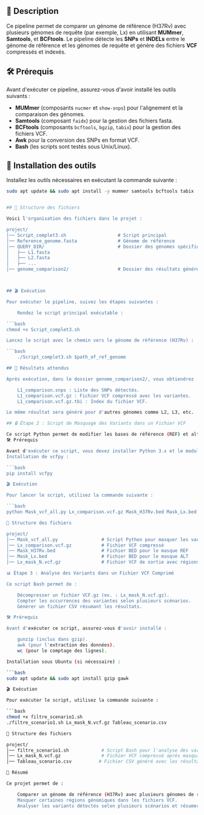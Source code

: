 

## 📌 Description

Ce pipeline permet de comparer un génome de référence (H37Rv) avec plusieurs génomes de requête (par exemple, Lx) en utilisant **MUMmer**, **Samtools**, et **BCFtools**. Le pipeline détecte les **SNPs** et **INDELs** entre le génome de référence et les génomes de requête et génère des fichiers **VCF** compressés et indexés.

## 🛠️ Prérequis

Avant d'exécuter ce pipeline, assurez-vous d'avoir installé les outils suivants :

- **MUMmer** (composants `nucmer` et `show-snps`) pour l'alignement et la comparaison des génomes.
- **Samtools** (composant `faidx`) pour la gestion des fichiers fasta.
- **BCFtools** (composants `bcftools`, `bgzip`, `tabix`) pour la gestion des fichiers VCF.
- **Awk** pour la conversion des SNPs en format VCF.
- **Bash** (les scripts sont testés sous Unix/Linux).

## 🔧 Installation des outils

Installez les outils nécessaires en exécutant la commande suivante :

```bash
sudo apt update && sudo apt install -y mummer samtools bcftools tabix


## 📁 Structure des fichiers

Voici l'organisation des fichiers dans le projet :

project/
│── Script_complet3.sh                   # Script principal
│── Reference_genome.fasta               # Génome de référence
│── QUERY_DIR/                           # Dossier des génomes spécifiques
│   ├── L1.fasta
│   ├── L2.fasta
│   ├── ...
│── genome_comparison2/                  # Dossier des résultats générés



## 🎬 Exécution

Pour exécuter le pipeline, suivez les étapes suivantes :

    Rendez le script principal exécutable :

```bash
chmod +x Script_complet3.sh

Lancez le script avec le chemin vers le génome de référence (H37Rv) :

```bash
    ./Script_complet3.sh $path_of_ref_genome

## 📝 Résultats attendus

Après exécution, dans le dossier genome_comparison2/, vous obtiendrez :

    L1_comparison.snps : Liste des SNPs détectés.
    L1_comparison.vcf.gz : Fichier VCF compressé avec les variantes.
    L1_comparison.vcf.gz.tbi : Index du fichier VCF.

Le même résultat sera généré pour d'autres génomes comme L2, L3, etc.

## 🔒 Étape 2 : Script de Masquage des Variants dans un Fichier VCF

Ce script Python permet de modifier les bases de référence (REF) et alternatives (ALT) dans un fichier VCF en fonction de régions spécifiques définies dans des fichiers BED. Il remplace les bases par "N" si elles se trouvent dans ces régions.
🛠️ Prérequis

Avant d'exécuter ce script, vous devez installer Python 3.x et le module vcfpy.
Installation de vcfpy :

```bash
pip install vcfpy

🎬 Exécution

Pour lancer le script, utilisez la commande suivante :

```bash
python Mask_vcf_all.py Lx_comparison.vcf.gz Mask_H37Rv.bed Mask_Lx.bed Lx_mask_N.vcf.gz

📁 Structure des fichiers

project/
│── Mask_vcf_all.py                # Script Python pour masquer les variants
│── Lx_comparison.vcf.gz           # Fichier VCF compressé
│── Mask_H37Rv.bed                 # Fichier BED pour le masque REF
│── Mask_Lx.bed                    # Fichier BED pour le masque ALT
│── Lx_mask_N.vcf.gz               # Fichier VCF de sortie avec régions masquées

📊 Étape 3 : Analyse des Variants dans un Fichier VCF Comprimé

Ce script Bash permet de :

    Décompresser un fichier VCF.gz (ex. : Lx_mask_N.vcf.gz).
    Compter les occurrences des variantes selon plusieurs scénarios.
    Générer un fichier CSV résumant les résultats.

🛠️ Prérequis

Avant d'exécuter ce script, assurez-vous d'avoir installé :

    gunzip (inclus dans gzip).
    awk (pour l'extraction des données).
    wc (pour le comptage des lignes).

Installation sous Ubuntu (si nécessaire) :

```bash
sudo apt update && sudo apt install gzip gawk

🎬 Exécution

Pour exécuter le script, utilisez la commande suivante :

```bash
chmod +x filtre_scenario1.sh
./filtre_scenario1.sh Lx_mask_N.vcf.gz Tableau_scenario.csv

📁 Structure des fichiers

project/
│── filtre_scenario1.sh            # Script Bash pour l'analyse des variants
│── Lx_mask_N.vcf.gz               # Fichier VCF compressé après masquage
│── Tableau_scenario.csv          # Fichier CSV généré avec les résultats des scénarios

📄 Résumé

Ce projet permet de :

    Comparer un génome de référence (H37Rv) avec plusieurs génomes de requête à l'aide de MUMmer, Samtools et BCFtools.
    Masquer certaines régions génomiques dans les fichiers VCF.
    Analyser les variants détectés selon plusieurs scénarios et résumer les résultats dans un fichier CSV.




















